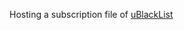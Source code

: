 Hosting a subscription file of [uBlackList](https://chrome.google.com/webstore/detail/ublacklist/pncfbmialoiaghdehhbnbhkkgmjanfhe)
